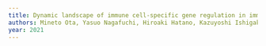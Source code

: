 ```yaml
---
title: Dynamic landscape of immune cell-specific gene regulation in immune-mediated diseases
authors: Mineto Ota, Yasuo Nagafuchi, Hiroaki Hatano, Kazuyoshi Ishigaki, Chikashi Terao, Yusuke Takeshima, Haruyuki Yanaoka, Satomi Kobayashi, Mai Okubo, Harumi Shirai, Yusuke Sugimori, Junko Maeda, Masahiro Nakano, Saeko Yamada, Ryochi Yoshida, Haruka Tsuchiya, Yumi Tsuchida, Shuji Akizuki, Hajime Yoshifuji, Koichiro Ohmura, Tsuneyo Mimori, Ken Yoshida, Daitaro Kurosaka, Masato Okada, Keigo Setoguchi, Hiroshi Kaneko, Nobuhiro Ban, Nami Yabuki, Kosuke Matsuki, Hironori Mutoh, Sohei Oyama, Makoto Okazaki, Hiroyuki Tsunoda, Yukiko Iwasaki, Shuji Sumitomo, Hirofumi Shoda, Yuta Kochi, Yukinori Okada, Kazuhiko Yamamoto, Tomohisa Okamura, Keishi Fujio
year: 2021
---
```




